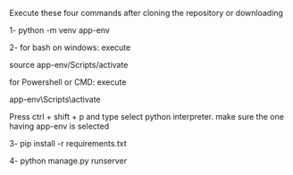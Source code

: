 Execute these four commands after cloning the repository or downloading

1- python -m venv app-env

2- 
for bash on windows: execute

source app-env/Scripts/activate

for Powershell or CMD: execute

app-env\Scripts\activate

Press ctrl + shift + p and type select python interpreter. make sure the one having app-env is selected

3- pip install -r requirements.txt

4- python manage.py runserver

